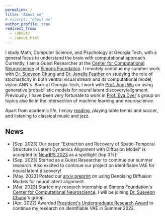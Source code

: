 ```yaml
---
permalink: /
title: "About me"
# excerpt: "About me"
author_profile: true
redirect_from: 
  - /about/
  - /about.html
---
```



I study Math, Computer Science, and Psychology at Georgia Tech, with a general focus to understand the brain with computational approach.
Currently, I am a Guest Researcher at the [Center for Computational Neuroscience](https://www.simonsfoundation.org/flatiron/center-for-computational-neuroscience/) at [Simons Foundation](https://www.simonsfoundation.org/). I remotely continue my summer work with [Dr. Sueyeon Chung](https://sites.google.com/site/sueyeonchung/) and [Dr. Jenelle Feather](https://www.jenellefeather.com/) on studying the role of stochasticity in both ventral visual stream and its computational model, vision ANN's. Back at Georgia Tech, I work with [Prof. Anqi Wu](https://sites.google.com/view/brainml/home?authuser=0) on using generative probabilistic models for neural latent discovery/alignment. Previously, I have been very fortunate to work in [Prof. Eva Dyer](https://dyerlab.gatech.edu/)'s group on topics also lie in the intersection of machine learning and neuroscience. 

Apart from academic life, I enjoy [reading](https://www.goodreads.com/user/show/96906289-zijing), playing table tennis and soccer, and listening to classical music and jazz.

<!-- ## Research Interests
My research interests lie in the intersection of machine learning and neuroscience. I am particularly interested in the following topics:
 -->

## News 
- [Sep. 2023] Our paper "Extraction and Recovery of Spatio-Temporal Structure in Latent Dynamics Alignment with Diffusion Model" is accepted to [NeurIPS 2023](https://neurips.cc/) as a spotlight (top 3%)! 
- [Sep. 2023] Started as a Guest Researcher to continue our summer research. Also excited to continue our project on identifiable VAE for neural latent discovery!
- [May. 2023] Posted our [arxiv preprint](https://arxiv.org/abs/2306.06138) on using Denoising Diffusion Models for neural latent alignment. 
- [Mar. 2023] Started my research internship at [Simons Foundation](https://www.simonsfoundation.org/)'s [Center for Computational Neuroscience](https://www.simonsfoundation.org/flatiron/center-for-computational-neuroscience/). I will be joining [Dr. Sueyeon Chung](https://sites.google.com/site/sueyeonchung/)'s group.
- [Apr. 2022] Awarded [President's Undergraduate Research Award](https://undergradresearch.gatech.edu/content/presidents-undergraduate-research-awards) to continue my research on identifiable VAE in Summer 2022.
